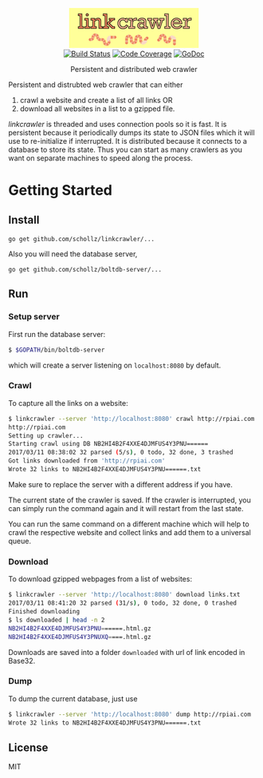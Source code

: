 
<p align="center">
<img 
    src="logo.png" 
    width="260" height="80" border="0" alt="linkcrawler">
<br>
<a href="https://travis-ci.org/schollz/linkcrawler"><img src="https://img.shields.io/travis/schollz/linkcrawler.svg?style=flat-square" alt="Build Status"></a>
<a href="http://gocover.io/github.com/schollz/linkcrawler/lib"><img src="https://img.shields.io/badge/coverage-76%25-yellow.svg?style=flat-square" alt="Code Coverage"></a>
<a href="https://godoc.org/github.com/schollz/linkcrawler/lib"><img src="https://img.shields.io/badge/api-reference-blue.svg?style=flat-square" alt="GoDoc"></a>
</p>

<p align="center">Persistent and distributed web crawler</a></p>

Persistent and distrubted web crawler that can either

  1. crawl a website and create a list of all links OR
  2. download all websites in a list to a gzipped file.

*linkcrawler* is threaded and uses connection pools so it is fast. It is persistent because it periodically dumps its state to JSON files which it will use to re-initialize if interrupted. It is distributed because it connects to a database to store its state. Thus you can start as many crawlers as you want on separate machines to speed along the process.

Getting Started
===============

## Install

```
go get github.com/schollz/linkcrawler/...
```

Also you will need the database server,

```
go get github.com/schollz/boltdb-server/...
```

## Run

### Setup server

First run the database server:

```sh
$ $GOPATH/bin/boltdb-server
```

which will create a server listening on `localhost:8080` by default.

### Crawl

To capture all the links on a website:

```sh
$ linkcrawler --server 'http://localhost:8080' crawl http://rpiai.com
http://rpiai.com
Setting up crawler...
Starting crawl using DB NB2HI4B2F4XXE4DJMFUS4Y3PNU======
2017/03/11 08:38:02 32 parsed (5/s), 0 todo, 32 done, 3 trashed
Got links downloaded from 'http://rpiai.com'
Wrote 32 links to NB2HI4B2F4XXE4DJMFUS4Y3PNU======.txt
```

Make sure to replace the server with a different address if you have.

The current state of the crawler is saved. If the crawler is interrupted, you can simply run the command again and it will restart from the last state.

You can run the same command on a different machine which will help to crawl the respective website and collect links and add them to a universal queue.

### Download

To download gzipped webpages from a list of websites:

```bash
$ linkcrawler --server 'http://localhost:8080' download links.txt
2017/03/11 08:41:20 32 parsed (31/s), 0 todo, 32 done, 0 trashed
Finished downloading
$ ls downloaded | head -n 2
NB2HI4B2F4XXE4DJMFUS4Y3PNU======.html.gz
NB2HI4B2F4XXE4DJMFUS4Y3PNUXQ====.html.gz
```

Downloads are saved into a folder `downloaded` with url of link encoded in Base32.

### Dump

To dump the current database, just use

```bash
$ linkcrawler --server 'http://localhost:8080' dump http://rpiai.com
Wrote 32 links to NB2HI4B2F4XXE4DJMFUS4Y3PNU======.txt
```


## License

MIT
